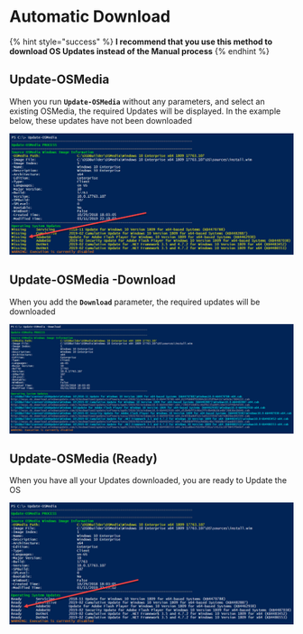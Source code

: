 # Automatic Download

{% hint style="success" %}
**I recommend that you use this method to download OS Updates instead of the Manual process**
{% endhint %}

## Update-OSMedia

When you run **`Update-OSMedia`** without any parameters, and select an existing OSMedia, the required Updates will be displayed.  In the example below, these updates have not been downloaded

![](../../../../.gitbook/assets/image%20%2837%29.png)

## Update-OSMedia -Download

When you add the **`Download`** parameter, the required updates will be downloaded 

![](../../../../.gitbook/assets/image%20%2890%29.png)

## Update-OSMedia \(Ready\)

When you have all your Updates downloaded, you are ready to Update the OS

![](../../../../.gitbook/assets/image%20%2879%29.png)



